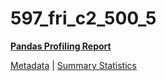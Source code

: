 # 597_fri_c2_500_5

[**Pandas Profiling Report**](https://epistasislab.github.io/pmlb/profile/597_fri_c2_500_5.html)

[Metadata](metadata.yaml) | [Summary Statistics](summary_stats.tsv)

